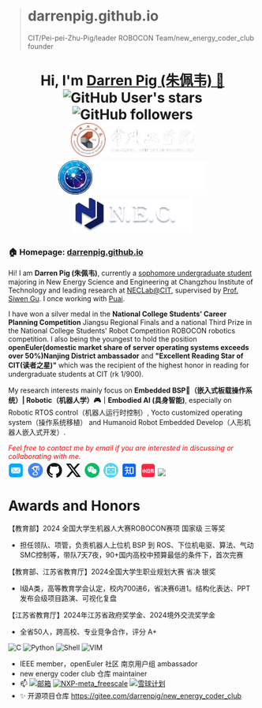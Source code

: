 > # darrenpig.github.io
> CIT/Pei-pei-Zhu-Pig/leader ROBOCON Team/new_energy_coder_club founder
<h1 align="center">
  Hi, I'm <a href="https://darrenpig.github.io/" target="_blank">Darren Pig (朱佩韦) 👋</a> <br>
<!-- 	<a href="https://visitorbadge.io/status?path=https%3A%2F%2Fdarrenpig.github.io%2F"><img src="https://api.visitorbadge.io/api/visitors?path=https%3A%2F%2Fdarrenpig.github.io%2F&label=Wacher%20Today&countColor=%23f47373" /></a> -->
	<img alt="GitHub User's stars" src="https://img.shields.io/github/stars/darrenpig">
	<img alt="GitHub followers" src="https://img.shields.io/github/followers/darrenpig">
<br>
	<!-- <a href="https://darrenpig.github.io/" target="_blank" style="margin-top: 10px">
<a href="https://darrenpig.github.io/" target="_blank">-->
	<img src="https://github.com/Darrenpig/darrenpig.github.io/blob/main/files/CIT_Logo.png" height="70px" style="margin-bottom:-1px"></a>
	<img src="https://github.com/Darrenpig/darrenpig.github.io/blob/main/files/CIT_PV_Logo.png" height="70px" style="margin-bottom:-1px"></a>
	<img src="https://github.com/Darrenpig/darrenpig.github.io/blob/main/files/NEC_Logo.png" height="70px" style="margin-bottom:-1px"></a>
</h1>
<h3>🏠 <b>Homepage</b>: <a href="https://darrenpig.github.io" target="_blank">darrenpig.github.io</a></h3>
<p>Hi! I am <strong>Darren Pig (朱佩韦)</strong>, currently a <u>sophomore undergraduate student</u> majoring in  New Energy Science and Engineering at Changzhou Institute of Technology and leading research at <a href="https://gitee.com/darrenpig/new_energy_coder_club" target="_blank">NECLab@CIT</a>, supervised by <a href="https://gdxy.czu.cn/2025/0317/c9891a156178/page.htm">Prof. Siwen Gu</a>. I once working with <a href="https://gitee.com/pai_666">Puai</a>.</p>
<div style="magin-top: -10px"></div><p>I have won a silver medal in the <strong>National College Students' Career Planning Competition</strong> Jiangsu Regional Finals and a national Third Prize in the National College Students' Robot Competition ROBOCON robotics competition. I also being the youngest to hold the position <strong>openEuler(domestic market share of server operating systems exceeds over 50%)Nanjing District ambassador</strong> and <strong>"Excellent Reading Star of CIT(读者之星)"</strong> which was the recipient of the highest honor in reading for undergraduate students at CIT (rk 1/900).</p>
<div style="magin-top: -10px"></div><p>My research interests mainly focus on <b>Embedded BSP🐖（嵌入式板载操作系统）| Robotic（机器人学）🎮｜Embodied AI (具身智能)</b>, especially on Robotic RTOS control（机器人运行时控制）, Yocto customized operating system（操作系统移植） and Humanoid Robot Embedded Develop（人形机器人嵌入式开发）.</p>
<p><i style="color: red; display: inline;">Feel free to contact me by email if you are interested in discussing or collaborating with me.</i></p>

<p  style="margin-top: -10px;">
  <a href="mailto:22230635@czu.cn" target="_blank"><img src="./files/icon/email.png" height="32px" style="margin-bottom:-4px"></a>&nbsp;
  <a href="https://scholar.google.com/citations?user=nL93WMEAAAAJ&hl=en" target="_blank"><img src="./files/icon/google_scholar.png" height="30px" style="margin-bottom:-3px"></a>&nbsp;
  <a href="https://github.com/darrenpig" target="_blank"><img src="./files/icon/github_s.jpg" height="30px" style="margin-bottom:-3px"></a>&nbsp;
  <a href="[https://twitter.com/darrenpig](https://x.com/PeiWei_Pig)" target="_blank"><img src="./files/icon/X_icon.png" height="30px" style="margin-bottom:-3px"></a>&nbsp;
  <a href="./files/my_wechat.jpg" target="_blank"><img src="./files/icon/wechat.png" height="30px" style="margin-bottom:-3px"></a>&nbsp;
  <a href="https://space.bilibili.com/438904165?spm_id_from=333.337.0.0" target="_blank"><img src="./files/icon/bilibili.png" height="30px" style="margin-bottom:-3px"></a>&nbsp;
  <a href="https://www.zhihu.com/people/zhu-pei-wei-93" target="_blank"><img src="./files/icon/zhihu.png" height="30px" style="margin-bottom:-3px"></a>&nbsp; 
  <a href="https://www.xiaohongshu.com/user/profile/62f2899b000000001f0074f1" target="_blank"><img src="./files/icon/xiaohongshu.png" height="31px" style="margin-bottom:-4px"></a>
  <a href="https://visitorbadge.io/status?path=https%3A%2F%2Fdarrenpig.github.io%2F"><img src="https://api.visitorbadge.io/api/visitors?path=https%3A%2F%2Fdarrenpig.github.io%2F&label=Wacher%20Today&countColor=%23f47373" /></a>
</p>

# Awards and Honors

【教育部】2024 全国大学生机器人大赛ROBOCON赛项 国家级 三等奖 

- 担任领队、项管，负责机器人上位机 BSP 到 ROS、下位机电驱、算法、气动SMC控制等，带队7天7夜，90+国内高校中预算最低的条件下，首次完赛

【教育部、江苏省教育厅】2024全国大学生职业规划大赛 省决 银奖

- I级A类，高等教育学会认定，校内700进6，省决赛6进1。结构化表达、PPT发布会级项目路演、可视化复盘

【江苏省教育厅】2024年江苏省政府奖学金、2024境外交流奖学金

- 全省50人，跨高校、专业竞争合作，评分 A+

![C](https://img.shields.io/badge/-00599C?&logo=c&logoColor=white)
![Python](https://img.shields.io/badge/-Python-8fcfd1?&logo=Python)
![Shell](https://img.shields.io/badge/-Shell-blasck?&logo=Shell)
![VIM](https://img.shields.io/badge/-vim-blasck?&logo=vim)

- IEEE member，openEuler 社区 南京用户组 ambassador
- new energy coder club 仓库 maintainer
- 📫 [![邮箱](https://img.shields.io/badge/我的邮箱-22230635@czu.cn-fedcba
)](22230635@czu.cn)
[![NXP-meta_freescale](https://img.shields.io/badge/NEC-maintianer-fedcba
)](https://gitee.com/darrenpig/new_energy_coder_club)
[![雪球计划](https://img.shields.io/badge/%E9%9B%AA%E7%90%83%E8%AE%A1%E5%88%92-issues%2FI90DOU-blue
)](https://gitee.com/openeuler/yocto-meta-openeuler/issues/I90DOU#comment-loadder)
- ✨ 开源项目仓库 https://gitee.com/darrenpig/new_energy_coder_club
